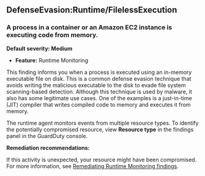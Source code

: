 DefenseEvasion:Runtime/FilelessExecution
----------------------------------------


### A process in a container or an Amazon EC2 instance is executing code from memory.


**Default severity: Medium**


 * **Feature:** Runtime Monitoring

This finding informs you when a process is executed using an in\-memory executable file on disk. This is a common defense evasion technique that avoids writing the malicious executable to the disk to evade file system scanning\-based detection. Although this technique is used by malware, it also has some legitimate use cases. One of the examples is a just\-in\-time (JIT) compiler that writes compiled code to memory and executes it from memory.


The runtime agent monitors events from multiple resource types. To identify the potentially compromised resource, view **Resource type** in the findings panel in the GuardDuty console.


**Remediation recommendations:**


If this activity is unexpected, your resource might have been compromised. For more information, see [Remediating Runtime Monitoring findings](https://docs.aws.amazon.com/guardduty/latest/ug/guardduty-remediate-runtime-monitoring.html).

